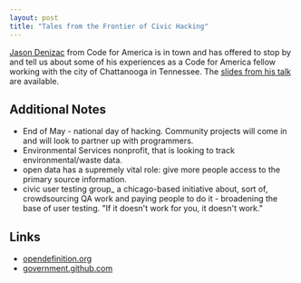 ```yaml
---
layout: post
title: "Tales from the Frontier of Civic Hacking"
---
```


[Jason Denizac](https://twitter.com/_jden) from Code for America is in town and has offered to stop by and tell us about some of his experiences as a Code for America fellow working with the city of Chattanooga in Tennessee. The [slides from his talk](http://jden.us/cfp-frontier) are available.

## Additional Notes

- End of May - national day of hacking. Community projects will come in and will look to partner up with programmers.
- Environmental Services nonprofit, that is looking to track environmental/waste data.
- open data has a supremely vital role: give more people access to the primary source information.
- civic user testing group_ a chicago-based initiative about, sort of, crowdsourcing QA work and paying people to do it - broadening the base of user testing. "If it doesn't work for you, it doesn't work."

## Links

- [opendefinition.org](http://opendefinition.org)
- [government.github.com](http://government.github.com)
